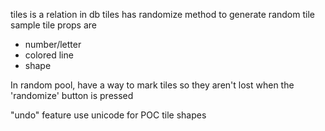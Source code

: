 tiles is a relation in db
tiles has randomize method to generate random tile
sample tile props are

- number/letter
- colored line
- shape

In random pool, have a way to mark tiles so they aren't lost when the 'randomize' button is pressed

"undo" feature
use unicode for POC tile shapes
